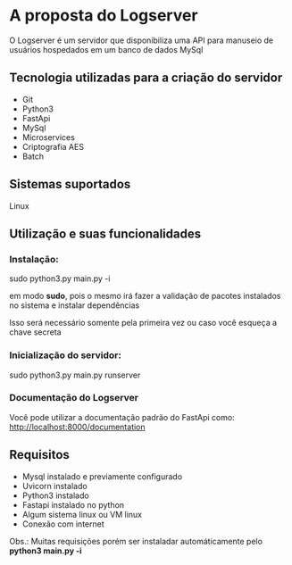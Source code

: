 <h1>A proposta do Logserver</h1>
<p>O Logserver é um servidor que disponibiliza uma API para manuseio de usuários hospedados em um banco de dados MySql </p>
  
 <h2>Tecnologia utilizadas para a criação do servidor</h2>
 <ul>
   <li>Git</li>
   <li>Python3</li>
   <li>FastApi</li>
   <li>MySql</li>
  <li>Microservices</li>
  <li>Criptografia AES</li>
   <li>Batch</li>

  </ul>
  
  <h2>Sistemas suportados</h2>
  <p>Linux</p>
  
  <h2>Utilização e suas funcionalidades</h2>
<p><h3>Instalação:</h3>

<span class="emphasized">sudo python3.py main.py -i</span> 

em modo <strong>sudo</strong>, pois o mesmo irá fazer a validação de pacotes instalados no sistema e instalar dependências</p>
Isso será necessário somente pela primeira vez ou caso você esqueça a chave secreta

<h3>Inicialização do servidor:</h3>
<span class="emphasized">sudo python3.py main.py runserver</span> 

<h3>Documentação do Logserver</h3>
<p>Você pode utilizar a documentação padrão do FastApi como:

 <span class="emphasized">  
   <a href="http://localhost:8000/documentation)">http://localhost:8000/documentation</a>
  </span>

  

</p>


<h2>Requisitos</h2>
<ul>
<li>Mysql instalado e previamente configurado</li>
  <li>Uvicorn instalado</li>
<li>Python3 instalado</li>
<li>Fastapi instalado no python</li>
<li>Algum sistema linux ou VM linux</li>
<li>Conexão com internet</li>
</ul>
<p>Obs.: Muitas requisições porém ser instaladar automáticamente pelo <strong>python3 main.py -i</strong></p>
